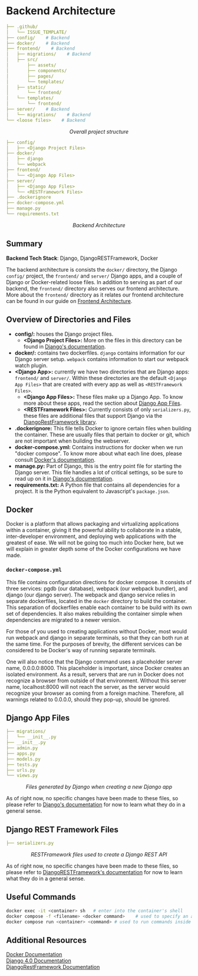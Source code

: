 # Backend Architecture

```yml
├── .github/
│   └── ISSUE_TEMPLATE/
├── config/    # Backend
├── docker/    # Backend
├── frontend/    # Backend
│   ├── migrations/    # Backend
│   ├── src/
│       ├── assets/
│       ├── components/
│       ├── pages/
│       └── templates/
│   ├── static/
│       └── frontend/
│   └── templates/
│       └── frontend/
├── server/    # Backend
│   └── migrations/    # Backend
└── <loose files>    # Backend
```
*<p style="text-align: center;">Overall project structure</p>*

```yml
├── config/
│   ├── <Django Project Files>
├── docker/
│   ├── django
│   └── webpack
├── frontend/
│   └── <Django App Files>
├── server/
│   ├── <Django App Files>
│   └── <RESTFramework Files>
├── .dockerignore
├── docker-compose.yml
├── manage.py 
└── requirements.txt 
```
*<p style="text-align: center;">Backend Architecture</p>*

## Summary

**Backend Tech Stack**: Django, DjangoRESTFramework, Docker

The backend architecture is consists the `docker/` directory, the Django `config/` project, the `frontend/` and `server/` Django apps, and a couple of Django or Docker-related loose files. In addition to serving as part of our backend, the `frontend/` directory also serves our frontend architecture. More about the `frontend/` directory as it relates our frontend architecture can be found in our guide on [Frontend Architecture](../../developer/frontend/).

## Overview of Directories and Files


- **config/:** houses the Django project files.
    - **<Django Project Files\>:** More on the files in this directory can be found in [Django's documentation](https://docs.djangoproject.com/en/4.0/).
- **docker/:** contains two dockerfiles. `django` contains information for our Django server setup. `webpack` contains information to start our webpack watch plugin.
- **<Django App\>:** currently we have two directories that are Django apps: `frontend/` and `server/`. Within these directories are the default `<Django App Files>` that are created with every app as well as `<RESTFramework Files>`.
    - **<Django App Files\>:** These files make up a Django App. To know more about these apps, read the section about [Django App Files](#django-app-files).
    - **<RESTFramework Files\>:** Currently consists of only `serializers.py`, these files are additional files that support Django via the [DjangoRestFramework library](https://www.django-rest-framework.org/).
- **.dockerignore:** This file tells Docker to ignore certain files when building the container. These are usually files that pertain to docker or git, which are not important when building the webserver.
- **docker-compose.yml:** Contains instructions for docker when we run "docker compose". To know more about what each line does, please consult [Docker's documentation](https://docs.docker.com/compose/compose-file/).
- **manage.py:** Part of Django, this is the entry point file for starting the Django server. This file handles a lot of critical settings, so be sure to read up on it in [Django's documentation](https://docs.djangoproject.com/en/4.0/ref/django-admin/).
- **requirements.txt:** A Python file that contains all dependencies for a project. It is the Python equivalent to Javascript's `package.json`.

## Docker

Docker is a platform that allows packaging and virtualizing applications within a container, giving it the powerful ability to collaborate in a stable, inter-developer environment, and deploying web applications with the greatest of ease. We will not be going too much into Docker here, but we will explain in greater depth some of the Docker configurations we have made.

### `docker-compose.yml`

This file contains configuration directions for docker compose. It consists of three services: pgdb (our database), webpack (our webpack bundler), and django (our django server). The webpack and django service relies in separate dockerfiles, located in the `docker` directory to build the container. This separation of dockerfiles enable each container to be build with its own set of dependencies. It also makes rebuilding the container simple when dependencies are migrated to a newer version.

For those of you used to creating applications without Docker, most would run webpack and django in separate terminals, so that they can both run at the same time. For the purposes of brevity, the different services can be considered to be Docker's way of running separate terminals. 

One will also notice that the Django command uses a placeholder server name, 0.0.0.0:8000. This placeholder is important, since Docker creates an isolated environment. As a result, servers that are run in Docker does not recognize a browser from outside of that environment. Without this server name, localhost:8000 will not reach the server, as the server would recognize your browser as coming from a foreign machine. Therefore, all warnings related to 0.0.0.0, should they pop-up, should be ignored.

## Django App Files

```yml
├── migrations/
│   └── __init__.py
├── __init__.py
├── admin.py
├── apps.py
├── models.py
├── tests.py
├── urls.py
└── views.py
```
*<p style="text-align: center;">Files generated by Django when creating a new Django app</p>*

As of right now, no specific changes have been made to these files, so please refer to [Django's documentation](https://docs.djangoproject.com/en/4.0/) for now to learn what they do in a general sense.

## Django REST Framework Files

```yml
├── serializers.py
```
*<p style="text-align: center;">RESTFramework files used to create a Django REST API</p>*

As of right now, no specific changes have been made to these files, so please refer to [DjangoRESTFramework's documentation](https://www.django-rest-framework.org/) for now to learn what they do in a general sense.

## Useful Commands

```bash
docker exec -it <container> sh   # enter into the container's shell
docker compose -f <filename> <docker command>    # used to specify an alternate docker-compose file
docker compose run <container> <command> # used to run commands inside a container, such as an npm or pip command
```


## Additional Resources
[Docker Documentation](https://docs.docker.com/)<br>
[Django 4.0 Documentation](https://docs.djangoproject.com/en/4.0/)<br>
[DjangoRestFramework Documentation](https://www.django-rest-framework.org/)<br>
